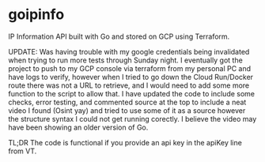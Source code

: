 # goipinfo
IP Information API built with Go and stored on GCP using Terraform.
  
UPDATE:
Was having trouble with my google credentials being invalidated when trying to run more tests through Sunday night. I eventually got the project to push to my GCP console via terraform from my personal PC and have logs to verify, however when I tried to go down the Cloud Run/Docker route there was not a URL to retrieve, and I would need to add some more function to the script to allow that. I have updated the code to include some checks, error testing, and commented source at the top to include a neat video I found (Osint yay) and tried to use some of it as a source however the structure syntax I could not get running corectly. I believe the video may have been showing an older version of Go. 

TL;DR The code is functional if you provide an api key in the apiKey line from VT. 
